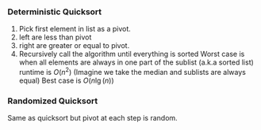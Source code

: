 ### Deterministic Quicksort
1. Pick first element in list as a pivot.
2. left are less than pivot
3. right are greater or equal to pivot.
4. Recursively call the algorithm until everything is sorted
Worst case is when all elements are always in one part of the sublist (a.k.a sorted list)
runtime is $O(n^{2})$
(Imagine we take the median and sublists are always equal)
Best case is $O(n\lg(n))$
### Randomized Quicksort
Same as quicksort but pivot at each step is random.
